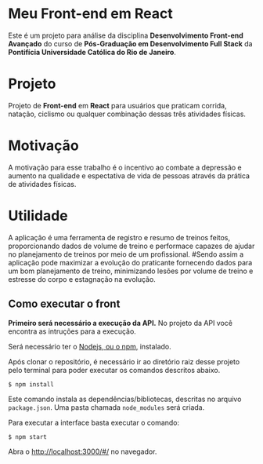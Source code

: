 # Meu Front-end em React

Este é um projeto para análise da disciplina **Desenvolvimento Front-end Avançado** do curso de **Pós-Graduação em Desenvolvimento Full Stack** da **Pontifícia Universidade Católica do Rio de Janeiro**.


# Projeto

Projeto de **Front-end** em **React** para usuários que praticam corrida, natação, ciclismo ou qualquer combinação dessas três atividades físicas.


# Motivação

A motivação para esse trabalho é o incentivo ao combate a depressão e aumento na qualidade e espectativa de vida de pessoas através da prática de atividades físicas.


# Utilidade

A aplicação é uma ferramenta de registro e resumo de treinos feitos, proporcionando dados de volume de treino e performace capazes de ajudar no planejamento de treinos por meio de um profissional.
#Sendo assim a aplicação pode maximizar a evolução do praticante fornecendo dados para um bom planejamento de treino, minimizando lesões por volume de treino e estresse do corpo e estagnação na evolução.


## Como executar o front

**Primeiro será necessário a execução da API.** No projeto da API você encontra as intruções para a execução.

Será necessário ter o [Nodejs, ou o npm,](https://nodejs.org/en/download/) instalado. 

Após clonar o repositório, é necessário ir ao diretório raiz desse projeto pelo terminal para poder executar os comandos descritos abaixo.

```
$ npm install
```

Este comando instala as dependências/bibliotecas, descritas no arquivo `package.json`. Uma pasta chamada `node_modules` será criada.

Para executar a interface basta executar o comando: 

```
$ npm start
```

Abra o [http://localhost:3000/#/](http://localhost:3000/#/) no navegador.
